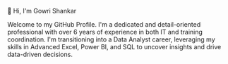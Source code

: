 👋 Hi, I'm Gowri Shankar
     
Welcome to my GitHub Profile. I'm a dedicated and detail-oriented professional with over 6 years of experience in both IT and training coordination. I'm transitioning into a Data Analyst career, leveraging my skills in Advanced Excel, Power BI, and SQL to uncover insights and drive data-driven decisions.



